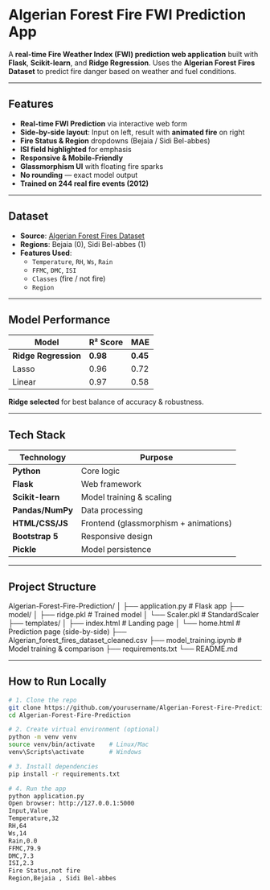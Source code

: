 # Algerian Forest Fire FWI Prediction App

A **real-time Fire Weather Index (FWI) prediction web application** built with **Flask**, **Scikit-learn**, and **Ridge Regression**. Uses the **Algerian Forest Fires Dataset** to predict fire danger based on weather and fuel conditions.


---

## Features

- **Real-time FWI Prediction** via interactive web form
- **Side-by-side layout**: Input on left, result with **animated fire** on right
- **Fire Status & Region** dropdowns (Bejaia / Sidi Bel-abbes)
- **ISI field highlighted** for emphasis
- **Responsive & Mobile-Friendly**
- **Glassmorphism UI** with floating fire sparks
- **No rounding** — exact model output
- **Trained on 244 real fire events (2012)**

---

## Dataset

- **Source**: [Algerian Forest Fires Dataset](https://archive.ics.uci.edu/ml/datasets/Algerian+Forest+Fires+Dataset++)
- **Regions**: Bejaia (0), Sidi Bel-abbes (1)
- **Features Used**:
  - `Temperature`, `RH`, `Ws`, `Rain`
  - `FFMC`, `DMC`, `ISI`
  - `Classes` (fire / not fire)
  - `Region`

---

## Model Performance

| Model           | R² Score | MAE  |
|---------------|----------|------|
| **Ridge Regression** | **0.98** | **0.45** |
| Lasso         | 0.96     | 0.72 |
| Linear        | 0.97     | 0.58 |

**Ridge selected** for best balance of accuracy & robustness.

---

## Tech Stack

| Technology       | Purpose |
|------------------|--------|
| **Python**       | Core logic |
| **Flask**        | Web framework |
| **Scikit-learn** | Model training & scaling |
| **Pandas/NumPy** | Data processing |
| **HTML/CSS/JS**  | Frontend (glassmorphism + animations) |
| **Bootstrap 5**  | Responsive design |
| **Pickle**       | Model persistence |

---

## Project Structure
Algerian-Forest-Fire-Prediction/
│
├── application.py                  # Flask app
├── model/
│   ├── ridge.pkl                   # Trained model
│   └── Scaler.pkl                  # StandardScaler
├── templates/
│   ├── index.html                  # Landing page
│   └── home.html                   # Prediction page (side-by-side)
├── Algerian_forest_fires_dataset_cleaned.csv
├── model_training.ipynb            # Model training & comparison
├── requirements.txt
└── README.md

---

## How to Run Locally

```bash
# 1. Clone the repo
git clone https://github.com/yourusername/Algerian-Forest-Fire-Prediction.git
cd Algerian-Forest-Fire-Prediction

# 2. Create virtual environment (optional)
python -m venv venv
source venv/bin/activate    # Linux/Mac
venv\Scripts\activate       # Windows

# 3. Install dependencies
pip install -r requirements.txt

# 4. Run the app
python application.py
Open browser: http://127.0.0.1:5000
Input,Value
Temperature,32
RH,64
Ws,14
Rain,0.0
FFMC,79.9
DMC,7.3
ISI,2.3
Fire Status,not fire
Region,Bejaia , Sidi Bel-abbes 


